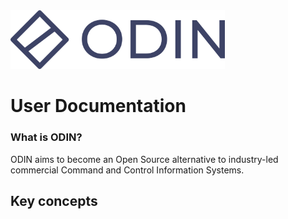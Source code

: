 <img title="" src="./assets/logo_font.png" alt="logo_font.png" width="343">



# User Documentation

### What is ODIN?

ODIN aims to become an Open Source alternative to industry-led commercial Command and Control Information Systems.



## Key concepts